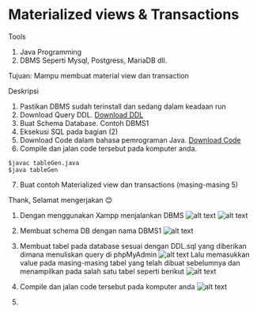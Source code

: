# Materialized views & Transactions

Tools 
1. Java Programming
2. DBMS Seperti Mysql, Postgress, MariaDB dll.

Tujuan: Mampu membuat material view dan transaction

Deskripsi
1. Pastikan DBMS sudah terinstall dan sedang dalam keadaan run
2. Download Query DDL. [Download DDL](https://github.com/Ikan2Ikan/IF3144-1920/blob/master/tunning/sql/DDL-MySQL.sql)
3. Buat Schema Database. Contoh DBMS1
4. Eksekusi SQL pada bagian (2)
5. Download Code dalam bahasa pemrograman Java. [Download Code](https://github.com/Ikan2Ikan/IF3144-1920/blob/master/tunning/sql/tableGen.zip)
6. Compile dan jalan code tersebut pada komputer anda.
```
$javac tableGen.java
$java tableGen
```
7. Buat contoh Materialized view dan transactions (masing-masing 5)

Thank, Selamat mengerjakan :blush:

1. Dengan menggunakan Xampp menjalankan DBMS 
![alt text](image.png)
![alt text](image-1.png)

3. Membuat schema DB dengan nama DBMS1
![alt text](image-2.png)

4. Membuat tabel pada database sesuai dengan DDL.sql yang diberikan dimana menuliskan query di phpMyAdmin
![alt text](image-4.png)
Lalu memasukkan value pada masing-masing tabel yang telah dibuat sebelumnya dan menampilkan pada salah satu tabel seperti berikut
![alt text](image-5.png)

6. Compile dan jalan code tersebut pada komputer anda
![alt text](image-3.png)

7. 